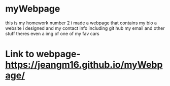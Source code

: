 # myWebpage
this is my homework number 2 
i made a webpage that contains my bio 
a website i designed 
and my contact info including 
git hub my email and other stuff 
theres even a img of one of my fav cars

# Link to webpage- https://jeangm16.github.io/myWebpage/